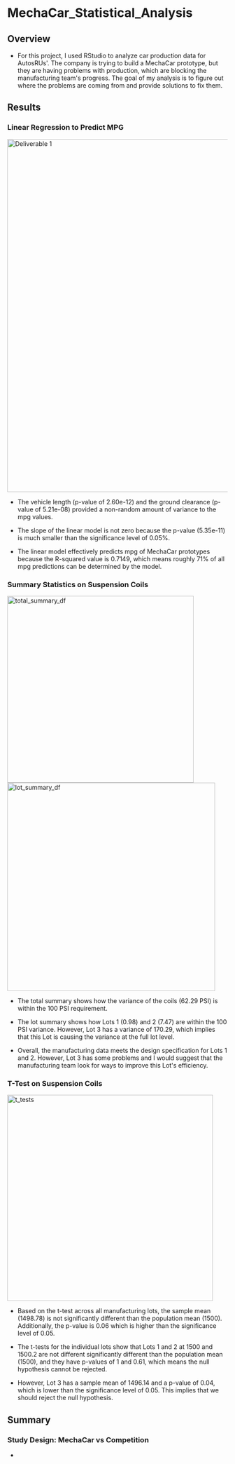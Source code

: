 # MechaCar_Statistical_Analysis

## Overview

- For this project, I used RStudio to analyze car production data for AutosRUs'. The company is trying to build a MechaCar prototype, but they are having problems with production, which are blocking the manufacturing team's progress. The goal of my analysis is to figure out where the problems are coming from and provide solutions to fix them. 


## Results

### Linear Regression to Predict MPG

<img width="805" alt="Deliverable 1" src="https://user-images.githubusercontent.com/111243284/206784611-8ad5abb6-e58a-4663-a036-8473ddddc24e.png">

- The vehicle length (p-value of 2.60e-12) and the ground clearance (p-value of 5.21e-08) provided a non-random amount of variance to the mpg values.

- The slope of the linear model is not zero because the p-value (5.35e-11) is much smaller than the significance level of 0.05%.

- The linear model effectively predicts mpg of MechaCar prototypes because the R-squared value is 0.7149, which means roughly 71% of all mpg predictions can be determined by the model. 


### Summary Statistics on Suspension Coils

<img width="426" alt="total_summary_df" src="https://user-images.githubusercontent.com/111243284/206785008-960da93e-d491-4766-82c5-de01d7f7bbef.png">


<img width="475" alt="lot_summary_df" src="https://user-images.githubusercontent.com/111243284/206785024-c09bfba3-c491-48a0-8ec1-7284f3b714f3.png">


- The total summary shows how the variance of the coils (62.29 PSI) is within the 100 PSI requirement.

- The lot summary shows how Lots 1 (0.98) and 2 (7.47) are within the 100 PSI variance. However, Lot 3 has a variance of 170.29, which implies that this Lot is causing the variance at the full lot level. 

- Overall, the manufacturing data meets the design specification for Lots 1 and 2. However, Lot 3 has some problems and I would suggest that the manufacturing team look for ways to improve this Lot's efficiency.


### T-Test on Suspension Coils

<img width="470" alt="t_tests" src="https://user-images.githubusercontent.com/111243284/206785112-6464b67d-0044-4dde-8ec5-d7ae5c024288.png">


- Based on the t-test across all manufacturing lots, the sample mean (1498.78) is not significantly different than the population mean (1500). Additionally, the p-value is 0.06 which is higher than the significance level of 0.05.

- The t-tests for the individual lots show that Lots 1 and 2 at 1500 and 1500.2 are not different significantly different than the population mean (1500), and they have p-values of 1 and 0.61, which means the null hypothesis cannot be rejected. 

- However, Lot 3 has a sample mean of 1496.14 and a p-value of 0.04, which is lower than the significance level of 0.05. This implies that we should reject the null hypothesis.

## Summary

### Study Design: MechaCar vs Competition

- 






